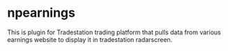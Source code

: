 # npearnings
This is plugin for Tradestation trading platform that pulls data from various earnings website to display it in tradestation radarscreen.

